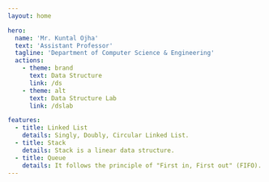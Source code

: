 ```yaml
---
layout: home

hero:
  name: 'Mr. Kuntal Ojha'
  text: 'Assistant Professor'
  tagline: 'Department of Computer Science & Engineering'
  actions:
    - theme: brand
      text: Data Structure
      link: /ds
    - theme: alt
      text: Data Structure Lab
      link: /dslab

features:
  - title: Linked List
    details: Singly, Doubly, Circular Linked List.
  - title: Stack
    details: Stack is a linear data structure.
  - title: Queue
    details: It follows the principle of "First in, First out" (FIFO).
---
```

